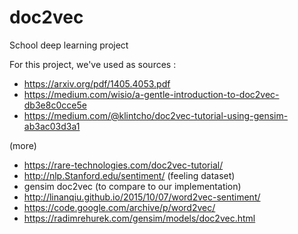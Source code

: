 # doc2vec
School deep learning project

For this project, we've used as sources :
- https://arxiv.org/pdf/1405.4053.pdf
- https://medium.com/wisio/a-gentle-introduction-to-doc2vec-db3e8c0cce5e
- https://medium.com/@klintcho/doc2vec-tutorial-using-gensim-ab3ac03d3a1

(more)
- https://rare-technologies.com/doc2vec-tutorial/
- http://nlp.Stanford.edu/sentiment/ (feeling dataset)
- gensim doc2vec (to compare to our implementation)
- http://linanqiu.github.io/2015/10/07/word2vec-sentiment/
- https://code.google.com/archive/p/word2vec/
- https://radimrehurek.com/gensim/models/doc2vec.html